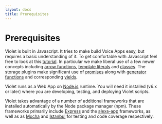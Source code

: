 ```yaml
---
layout: docs
title: Prerequisites
---
```

# Prerequisites

Violet is built in Javascript. It tries to make build Voice Apps easy, but requires a basic understanding of it. To get comfortable with Javascript feel free to look at this [tutorial](https://developer.mozilla.org/en-US/docs/Web/JavaScript/A_re-introduction_to_JavaScript). In particular we make liberal use of a few newer concepts including
[arrow functions](https://developer.mozilla.org/en-US/docs/Web/JavaScript/Reference/Functions/Arrow_functions),
[template literals](https://developer.mozilla.org/en-US/docs/Web/JavaScript/Reference/Template_literals) and
[classes](https://developer.mozilla.org/en-US/docs/Web/JavaScript/Reference/Classes).
The storage plugins make significant use of
[promises](https://developer.mozilla.org/en-US/docs/Web/JavaScript/Reference/Global_Objects/Promise) along with
[generator functions](https://developer.mozilla.org/en-US/docs/Web/JavaScript/Reference/Operators/function*) and corresponding
[yields](https://developer.mozilla.org/en-US/docs/Web/JavaScript/Reference/Operators/yield).

Violet runs as a Web App on [Node.js](https://nodejs.org/) runtime. You will need it installed (v6.x or later) where you are developing, testing, and deploying Violet scripts.

Violet takes advantage of a number of additional frameworks that are installed automatically by the Node package manager (npm). These frameworks primarily include [Express](https://expressjs.com/) and the [alexa-app](https://github.com/alexa-js/alexa-app) frameworks, as well as as [Mocha](https://mochajs.org/) and [Istanbul](https://github.com/gotwarlost/istanbul) for testing and code coverage respectively.
